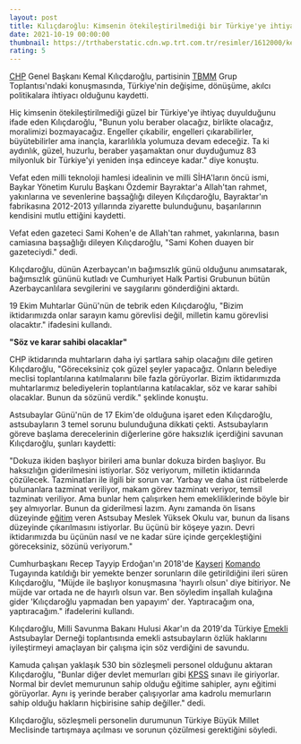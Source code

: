 ```yaml
--- 
layout: post
title: Kılıçdaroğlu: Kimsenin ötekileştirilmediği bir Türkiye'ye ihtiyaç var
date: 2021-10-19 00:00:00
thumbnail: https://trthaberstatic.cdn.wp.trt.com.tr/resimler/1612000/kemal-kilicdaroglu-aa-1612807.jpg
rating: 5
---
```

<p>
	<a href="https://www.trthaber.com/etiket/chp/" target="_blank">CHP</a> Genel Başkanı Kemal Kılıçdaroğlu, partisinin <a href="https://www.trthaber.com/etiket/tbmm/" target="_blank">TBMM</a> Grup Toplantısı'ndaki konuşmasında, Türkiye'nin değişime, dönüşüme, akılcı politikalara ihtiyacı olduğunu kaydetti.</p>
<p>
	Hiç kimsenin ötekileştirilmediği güzel bir Türkiye'ye ihtiyaç duyulduğunu ifade eden Kılıçdaroğlu, "Bunun yolu beraber olacağız, birlikte olacağız, moralimizi bozmayacağız. Engeller çıkabilir, engelleri çıkarabilirler, büyütebilirler ama inançla, kararlılıkla yolumuza devam edeceğiz. Ta ki aydınlık, güzel, huzurlu, beraber yaşamaktan onur duyduğumuz 83 milyonluk bir Türkiye'yi yeniden inşa edinceye kadar." diye konuştu.</p>
<p>
	Vefat eden milli teknoloji hamlesi idealinin ve milli SİHA'ların öncü ismi, Baykar Yönetim Kurulu Başkanı Özdemir Bayraktar'a Allah'tan rahmet, yakınlarına ve sevenlerine başsağlığı dileyen Kılıçdaroğlu, Bayraktar'ın fabrikasına 2012-2013 yıllarında ziyarette bulunduğunu, başarılarının kendisini mutlu ettiğini kaydetti.</p>
<p>
	Vefat eden gazeteci Sami Kohen'e de Allah'tan rahmet, yakınlarına, basın camiasına başsağlığı dileyen Kılıçdaroğlu, "Sami Kohen duayen bir gazeteciydi." dedi.</p>
<p>
	Kılıçdaroğlu, dünün Azerbaycan'ın bağımsızlık günü olduğunu anımsatarak, bağımsızlık gününü kutladı ve Cumhuriyet Halk Partisi Grubunun bütün Azerbaycanlılara sevgilerini ve saygılarını gönderdiğini aktardı.</p>
<p>
	19 Ekim Muhtarlar Günü'nün de tebrik eden Kılıçdaroğlu, "Bizim iktidarımızda onlar sarayın kamu görevlisi değil, milletin kamu görevlisi olacaktır." ifadesini kullandı.</p>
<p>
	<strong>"Söz ve karar sahibi olacaklar"</strong></p>
<p>
	CHP iktidarında muhtarların daha iyi şartlara sahip olacağını dile getiren Kılıçdaroğlu, "Göreceksiniz çok güzel şeyler yapacağız. Onların belediye meclisi toplantılarına katılmalarını bile fazla görüyorlar. Bizim iktidarımızda muhtarlarımız belediyelerin toplantılarına katılacaklar, söz ve karar sahibi olacaklar. Bunun da sözünü verdik." şeklinde konuştu.</p>
<p>
	Astsubaylar Günü'nün de 17 Ekim'de olduğuna işaret eden Kılıçdaroğlu, astsubayların 3 temel sorunu bulunduğuna dikkati çekti. Astsubayların göreve başlama derecelerinin diğerlerine göre haksızlık içerdiğini savunan Kılıçdaroğlu, şunları kaydetti:</p>
<p>
	"Dokuza ikiden başlıyor birileri ama bunlar dokuza birden başlıyor. Bu haksızlığın giderilmesini istiyorlar. Söz veriyorum, milletin iktidarında çözülecek. Tazminatları ile ilgili bir sorun var. Yarbay ve daha üst rütbelerde bulunanlara tazminat veriliyor, makam görev tazminatı veriyor, temsil tazminatı veriliyor. Ama bunlar hem çalışırken hem emekliliklerinde böyle bir şey almıyorlar. Bunun da giderilmesi lazım. Aynı zamanda ön lisans düzeyinde <a href="https://www.trthaber.com/etiket/egitim/" target="_blank">eğitim</a> veren Astsubay Meslek Yüksek Okulu var, bunun da lisans düzeyinde çıkarılmasını istiyorlar. Bu üçünü bir köşeye yazın. Devri iktidarımızda bu üçünün nasıl ve ne kadar süre içinde gerçekleştiğini göreceksiniz, sözünü veriyorum."</p>
<p>
	Cumhurbaşkanı Recep Tayyip Erdoğan'ın 2018'de <a href="https://www.trthaber.com/etiket/kayseri/" target="_blank">Kayseri</a> <a href="https://www.trthaber.com/etiket/komando/" target="_blank">Komando</a> Tugayında katıldığı bir yemekte benzer sorunların dile getirildiğini ileri süren Kılıçdaroğlu, "Müjde ile başlıyor konuşmasına 'hayırlı olsun' diye bitiriyor. Ne müjde var ortada ne de hayırlı olsun var. Ben söyledim inşallah kulağına gider 'Kılıçdaroğlu yapmadan ben yapayım' der. Yaptıracağım ona, yaptıracağım." ifadelerini kullandı.</p>
<p>
	Kılıçdaroğlu, Milli Savunma Bakanı Hulusi Akar'ın da 2019'da Türkiye <a href="https://www.trthaber.com/etiket/emekli/" target="_blank">Emekli</a> Astsubaylar Derneği toplantısında emekli astsubayların özlük haklarını iyileştirmeyi amaçlayan bir çalışma için söz verdiğini de savundu.</p>
<p>
	Kamuda çalışan yaklaşık 530 bin sözleşmeli personel olduğunu aktaran Kılıçdaroğlu, "Bunlar diğer devlet memurları gibi <a href="https://www.trthaber.com/etiket/kpss/" target="_blank">KPSS</a> sınavı ile giriyorlar. Normal bir devlet memurunun sahip olduğu eğitime sahipler, aynı eğitimi görüyorlar. Aynı iş yerinde beraber çalışıyorlar ama kadrolu memurların sahip olduğu hakların hiçbirisine sahip değiller." dedi.</p>
<p>
	Kılıçdaroğlu, sözleşmeli personelin durumunun Türkiye Büyük Millet Meclisinde tartışmaya açılması ve sorunun çözülmesi gerektiğini söyledi.</p>